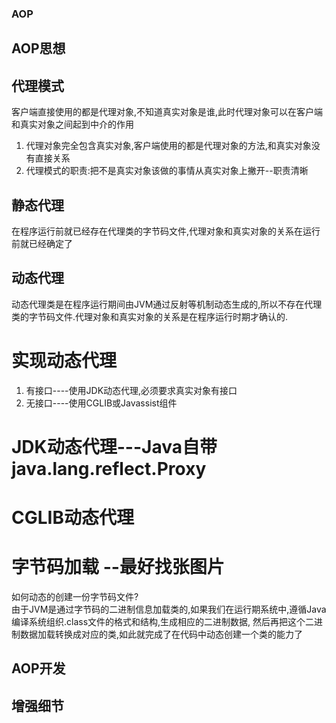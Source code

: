 ### AOP


## AOP思想


## 代理模式
客户端直接使用的都是代理对象,不知道真实对象是谁,此时代理对象可以在客户端和真实对象之间起到中介的作用
1. 代理对象完全包含真实对象,客户端使用的都是代理对象的方法,和真实对象没有直接关系
2. 代理模式的职责:把不是真实对象该做的事情从真实对象上撇开--职责清晰


## 静态代理
在程序运行前就已经存在代理类的字节码文件,代理对象和真实对象的关系在运行前就已经确定了

## 动态代理
动态代理类是在程序运行期间由JVM通过反射等机制动态生成的,所以不存在代理类的字节码文件.代理对象和真实对象的关系是在程序运行时期才确认的.

# 实现动态代理
1. 有接口----使用JDK动态代理,必须要求真实对象有接口
2. 无接口----使用CGLIB或Javassist组件


# JDK动态代理---Java自带java.lang.reflect.Proxy





# CGLIB动态代理


# 字节码加载 --最好找张图片
如何动态的创建一份字节码文件?  
由于JVM是通过字节码的二进制信息加载类的,如果我们在运行期系统中,遵循Java编译系统组织.class文件的格式和结构,生成相应的二进制数据,
然后再把这个二进制数据加载转换成对应的类,如此就完成了在代码中动态创建一个类的能力了

## AOP开发


## 增强细节

